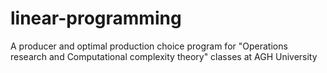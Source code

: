 # linear-programming
A producer and optimal production choice program for "Operations research and Computational complexity theory" classes at AGH University 
